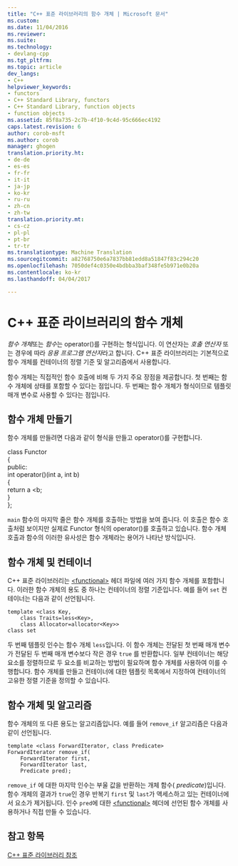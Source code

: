 ```yaml
---
title: "C++ 표준 라이브러리의 함수 개체 | Microsoft 문서"
ms.custom: 
ms.date: 11/04/2016
ms.reviewer: 
ms.suite: 
ms.technology:
- devlang-cpp
ms.tgt_pltfrm: 
ms.topic: article
dev_langs:
- C++
helpviewer_keywords:
- functors
- C++ Standard Library, functors
- C++ Standard Library, function objects
- function objects
ms.assetid: 85f8a735-2c7b-4f10-9c4d-95c666ec4192
caps.latest.revision: 6
author: corob-msft
ms.author: corob
manager: ghogen
translation.priority.ht:
- de-de
- es-es
- fr-fr
- it-it
- ja-jp
- ko-kr
- ru-ru
- zh-cn
- zh-tw
translation.priority.mt:
- cs-cz
- pl-pl
- pt-br
- tr-tr
ms.translationtype: Machine Translation
ms.sourcegitcommit: a82768750e6a7837bb81edd8a51847f83c294c20
ms.openlocfilehash: 7050def4c0350e4bdbba3baf348fe5b971e0b20a
ms.contentlocale: ko-kr
ms.lasthandoff: 04/04/2017

---
```

# <a name="function-objects-in-the-c-standard-library"></a>C++ 표준 라이브러리의 함수 개체
*함수 개체*또는 *함수*는 operator()를 구현하는 형식입니다. 이 연산자는 *호출 연산자* 또는 경우에 따라 *응용 프로그램 연산자*라고 합니다. C++ 표준 라이브러리는 기본적으로 함수 개체를 컨테이너의 정렬 기준 및 알고리즘에서 사용합니다.  
  
 함수 개체는 직접적인 함수 호출에 비해 두 가지 주요 장점을 제공합니다. 첫 번째는 함수 개체에 상태를 포함할 수 있다는 점입니다. 두 번째는 함수 개체가 형식이므로 템플릿 매개 변수로 사용할 수 있다는 점입니다.  
  
## <a name="creating-a-function-object"></a>함수 개체 만들기  
 함수 개체를 만들려면 다음과 같이 형식을 만들고 operator()를 구현합니다.  
  
class Functor  
   {  
   public:  
   int operator()(int a, int b)  
   {  
   return a <b;  
   }  
   };  
  
 `main` 함수의 마지막 줄은 함수 개체를 호출하는 방법을 보여 줍니다. 이 호출은 함수 호출처럼 보이지만 실제로 Functor 형식의 operator()를 호출하고 있습니다. 함수 개체 호출과 함수의 이러한 유사성은 함수 개체라는 용어가 나타난 방식입니다.  
  
## <a name="function-objects-and-containers"></a>함수 개체 및 컨테이너  
 C++ 표준 라이브러리는 [\<functional>](../standard-library/functional.md) 헤더 파일에 여러 가지 함수 개체를 포함합니다. 이러한 함수 개체의 용도 중 하나는 컨테이너의 정렬 기준입니다. 예를 들어 `set` 컨테이너는 다음과 같이 선언됩니다.  
  
```  
template <class Key,  
    class Traits=less<Key>,  
    class Allocator=allocator<Key>>  
class set  
```  
  
 두 번째 템플릿 인수는 함수 개체 `less`입니다. 이 함수 개체는 전달된 첫 번째 매개 변수가 전달된 두 번째 매개 변수보다 작은 경우 `true` 를 반환합니다. 일부 컨테이너는 해당 요소를 정렬하므로 두 요소를 비교하는 방법이 필요하며 함수 개체를 사용하여 이를 수행합니다. 함수 개체를 만들고 컨테이너에 대한 템플릿 목록에서 지정하여 컨테이너의 고유한 정렬 기준을 정의할 수 있습니다.  
  
## <a name="function-objects-and-algorithms"></a>함수 개체 및 알고리즘  
 함수 개체의 또 다른 용도는 알고리즘입니다. 예를 들어 `remove_if` 알고리즘은 다음과 같이 선언됩니다.  
  
```  
template <class ForwardIterator, class Predicate>  
ForwardIterator remove_if(
    ForwardIterator first,  
    ForwardIterator last,  
    Predicate pred);
```  
  
 `remove_if` 에 대한 마지막 인수는 부울 값을 반환하는 개체 함수( *predicate*)입니다. 함수 개체의 결과가 `true`인 경우 반복기 `first` 및 `last`가 액세스하고 있는 컨테이너에서 요소가 제거됩니다. 인수 `pred`에 대한 [\<functional>](../standard-library/functional.md) 헤더에 선언된 함수 개체를 사용하거나 직접 만들 수 있습니다.  
  
## <a name="see-also"></a>참고 항목  
 [C++ 표준 라이브러리 참조](../standard-library/cpp-standard-library-reference.md)


